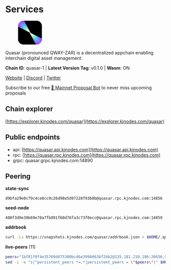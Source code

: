 # Services

<figure><img src="https://raw.githubusercontent.com/kj89/cosmos-images/main/logos/quasar.png" alt=""><figcaption></figcaption></figure>

Quasar (pronounced QWAY-ZAR) is a decentralized  appchain enabling interchain digital asset management.

**Chain ID**: quasar-1 | **Latest Version Tag**: v0.1.0 | **Wasm**: ON

[Website](https://www.quasar.fi) | [Discord](https://discord.gg/quasarfi) | [Twitter](https://twitter.com/QuasarFi)



Subscribe to our free [🤖 Mainnet Proposal Bot](https://t.me/kjnodes_proposal_bot) to never miss upcoming proposals


## Chain explorer
[https://explorer.kjnodes.com/quasar](https://explorer.kjnodes.com/quasar)

## Public endpoints

* api: [https://quasar.api.kjnodes.com](https://quasar.api.kjnodes.com)
* rpc: [https://quasar.rpc.kjnodes.com](https://quasar.rpc.kjnodes.com)
* grpc: quasar.grpc.kjnodes.com:14890

## Peering

**state-sync**

```text
d9bfa29e0cf9c4ce0cc9c26d98e5d97228f93b0b@quasar.rpc.kjnodes.com:14856
```

**seed-node**

```text
400f3d9e30b69e78a7fb891f60d76fa3c73f0ecc@quasar.rpc.kjnodes.com:14859
```

**addrbook**
```bash
curl -Ls https://snapshots.kjnodes.com/quasar/addrbook.json > $HOME/.quasarnode/config/addrbook.json
```

**live-peers** (11)
```bash
peers="1bf81f0f4e35769d075300bc46e3998d63bf2bb2@135.181.210.186:26656,5a111b281852be31838ecf1202e59981e618355e@89.116.31.95:18256,bccdc6cb3a0785bf3ee65d98c38bdd62bb843285@141.95.157.139:18256,471518432477e31ea348af246c0b54095d41352c@134.65.195.144:26656,6f9e244b6e225241c02b235f700c2b0788da982d@148.113.159.22:18256,d2247f7b919f0781c90ee61958d7044665a22d38@169.155.169.84:26656,c124ce0b508e8b9ed1c5b6957f362225659b5343@134.65.193.11:26656,8688b59432d98b6ded8bed01c3c29d4892ae6e4f@38.146.3.149:18256,0f7eca0da978e4304bb81fa1b9d9a1c87c57f45d@38.146.3.147:18256,b5d43d295863db6675d07877878b2d7b47cb2ae5@157.90.36.48:26966,d9bfa29e0cf9c4ce0cc9c26d98e5d97228f93b0b@65.109.88.38:14856"
sed -i -e "s|^persistent_peers *=.*|persistent_peers = \"$peers\"|" $HOME/.quasarnode/config/config.toml
```
